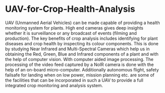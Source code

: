 # UAV-for-Crop-Health-Analysis
UAV (Unmanned Aerial Vehicles) can be made capable of providing a health monitoring system for plants. High end cameras gives deep insights whether it is surveillance or any broadcast of events (filming and production). The key benefits of crop analysis includes identifying for plant diseases and crop health by inspecting its colour components. This is done by studying Near Infrared and Multi-Spectral Cameras which help us in obtaining the Red, Green, Blue and Infrared components of a plant and with the help of computer vision. With computer aided image processing. The processing of the video feed captured by a NoIR camera is done with the help of an on-board micro-computer. Additionally autonomous flight, safety failsafe for landing when on low power, mission planning etc. are some of the facilities that can be incorporated in such a UAV to provide a full integrated crop monitoring and analysis system.
